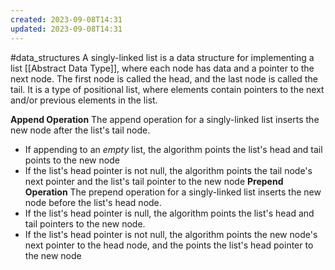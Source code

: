 ```yaml
---
created: 2023-09-08T14:31
updated: 2023-09-08T14:31
---
```

#data_structures 
A singly-linked list is a data structure for implementing a list [[Abstract Data Type]], where each node has data and a pointer to the next node. The first node is called the head, and the last node is called the tail. It is a type of positional list, where elements contain pointers to the next and/or previous elements in the list.

**Append Operation**
The append operation for a singly-linked list inserts the new node after the list's tail node.
- If appending to an *empty* list, the algorithm points the list's head and tail points to the new node
- If the list's head pointer is not null, the algorithm points the tail node's next pointer and the list's tail pointer to the new node
**Prepend Operation**
The prepend operation for a singly-linked list inserts the new node before the list's head node.
- If the list's head pointer is null, the algorithm points the list's head and tail pointers to the new node.
- If the list's head pointer is not null, the algorithm points the new node's next pointer to the head node, and the points the list's head pointer to the new node